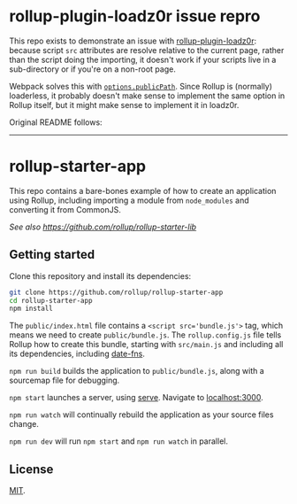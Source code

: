 # rollup-plugin-loadz0r issue repro

This repo exists to demonstrate an issue with [rollup-plugin-loadz0r](https://github.com/surma/rollup-plugin-loadz0r): because script `src` attributes are resolve relative to the current page, rather than the script doing the importing, it doesn't work if your scripts live in a sub-directory or if you're on a non-root page.

Webpack solves this with [`options.publicPath`](https://webpack.js.org/configuration/output/#output-publicpath). Since Rollup is (normally) loaderless, it probably doesn't make sense to implement the same option in Rollup itself, but it might make sense to implement it in loadz0r.

Original README follows:

---

# rollup-starter-app

This repo contains a bare-bones example of how to create an application using Rollup, including importing a module from `node_modules` and converting it from CommonJS.

*See also https://github.com/rollup/rollup-starter-lib*


## Getting started

Clone this repository and install its dependencies:

```bash
git clone https://github.com/rollup/rollup-starter-app
cd rollup-starter-app
npm install
```

The `public/index.html` file contains a `<script src='bundle.js'>` tag, which means we need to create `public/bundle.js`. The `rollup.config.js` file tells Rollup how to create this bundle, starting with `src/main.js` and including all its dependencies, including [date-fns](https://date-fns.org).

`npm run build` builds the application to `public/bundle.js`, along with a sourcemap file for debugging.

`npm start` launches a server, using [serve](https://github.com/zeit/serve). Navigate to [localhost:3000](http://localhost:3000).

`npm run watch` will continually rebuild the application as your source files change.

`npm run dev` will run `npm start` and `npm run watch` in parallel.

## License

[MIT](LICENSE).
